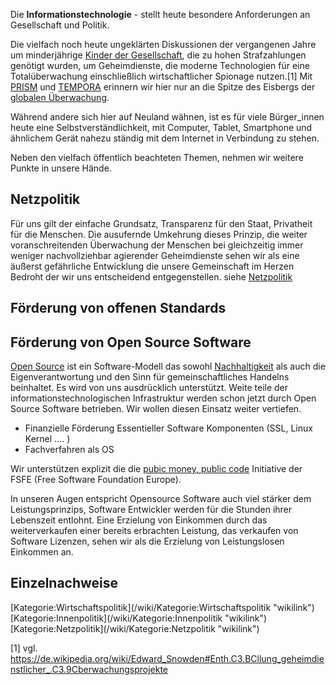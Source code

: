 Die **Informationstechnologie** - stellt heute besondere Anforderungen
an Gesellschaft und Politik.

Die vielfach noch heute ungeklärten Diskussionen der vergangenen Jahre
um minderjährige [Kinder der
Gesellschaft](/wiki/Kinder_der_Gesellschaft "wikilink"), die zu hohen
Strafzahlungen genötigt wurden, um Geheimdienste, die moderne
Technologien für eine Totalüberwachung einschließlich wirtschaftlicher
Spionage nutzen.[1] Mit [PRISM](https://de.wikipedia.org/wiki/PRISM) und
[TEMPORA](https://de.wikipedia.org/wiki/Tempora) erinnern wir hier nur
an die Spitze des Eisbergs der [globalen
Überwachung](https://de.wikipedia.org/wiki/Globale_%C3%9Cberwachungs-_und_Spionageaff%C3%A4re).

Während andere sich hier auf Neuland wähnen, ist es für viele
Bürger\_innen heute eine Selbstverständlichkeit, mit Computer, Tablet,
Smartphone und ähnlichem Gerät nahezu ständig mit dem Internet in
Verbindung zu stehen.

Neben den vielfach öffentlich beachteten Themen, nehmen wir weitere
Punkte in unsere Hände.

Netzpolitik
-----------

Für uns gilt der einfache Grundsatz, Transparenz für den Staat,
Privatheit für die Menschen. Die ausufernde Umkehrung dieses Prinzip,
die weiter voranschreitenden Überwachung der Menschen bei gleichzeitig
immer weniger nachvollziehbar agierender Geheimdienste sehen wir als
eine äußerst gefährliche Entwicklung die unsere Gemeinschaft im Herzen
Bedroht der wir uns entscheidend entgegenstellen. siehe
[Netzpolitik](/wiki/Netzpolitik "wikilink")

Förderung von offenen Standards
-------------------------------

Förderung von Open Source Software
----------------------------------

[Open Source](https://de.wikipedia.org/wiki/Open_Source) ist ein
Software-Modell das sowohl [Nachhaltigkeit](/wiki/Nachhaltigkeit "wikilink")
als auch die Eigenverantwortung und den Sinn für gemeinschaftliches
Handelns beinhaltet. Es wird von uns ausdrücklich unterstützt. Weite
teile der informationstechnologischen Infrastruktur werden schon jetzt
durch Open Source Software betrieben. Wir wollen diesen Einsatz weiter
vertiefen.

-   Finanzielle Förderung Essentieller Software Komponenten (SSL, Linux
    Kernel .... )
-   Fachverfahren als OS

Wir unterstützen explizit die die [pubic money, public
code](https://publiccode.eu/de/) Initiative der FSFE (Free Software
Foundation Europe).

In unseren Augen entspricht Opensource Software auch viel stärker dem
Leistungsprinzips, Software Entwickler werden für die Stunden ihrer
Lebenszeit entlohnt. Eine Erzielung von Einkommen durch das
weiterverkaufen einer bereits erbrachten Leistung, das verkaufen von
Software Lizenzen, sehen wir als die Erzielung von Leistungslosen
Einkommen an.

Einzelnachweise
---------------

<references />
[Kategorie:Wirtschaftspolitik](/wiki/Kategorie:Wirtschaftspolitik "wikilink")
[Kategorie:Innenpolitik](/wiki/Kategorie:Innenpolitik "wikilink")
[Kategorie:Netzpolitik](/wiki/Kategorie:Netzpolitik "wikilink")

[1] vgl.
<https://de.wikipedia.org/wiki/Edward_Snowden#Enth.C3.BCllung_geheimdienstlicher_.C3.9Cberwachungsprojekte>
